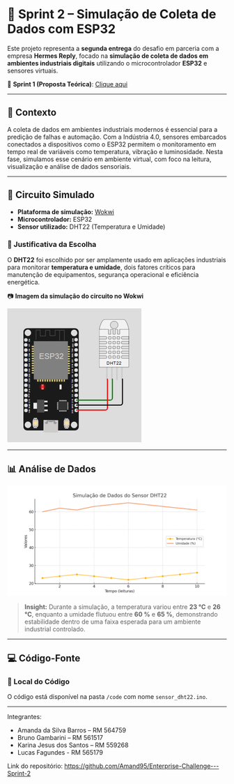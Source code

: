 # 🚀 Sprint 2 – Simulação de Coleta de Dados com ESP32  

Este projeto representa a **segunda entrega** do desafio em parceria com a empresa **Hermes Reply**, focado na **simulação de coleta de dados em ambientes industriais digitais** utilizando o microcontrolador **ESP32** e sensores virtuais.

🔗 **Sprint 1 (Proposta Teórica)**: [Clique aqui](https://github.com/Amand95/Enterprise-Challenge---Sprint-1-)

---

## 🧠 Contexto

A coleta de dados em ambientes industriais modernos é essencial para a predição de falhas e automação. Com a Indústria 4.0, sensores embarcados conectados a dispositivos como o ESP32 permitem o monitoramento em tempo real de variáveis como temperatura, vibração e luminosidade. Nesta fase, simulamos esse cenário em ambiente virtual, com foco na leitura, visualização e análise de dados sensoriais.

---

## 🔌 Circuito Simulado

- **Plataforma de simulação:** [Wokwi](https://wokwi.com/projects/433657543736341505)
- **Microcontrolador:** ESP32
- **Sensor utilizado:** DHT22 (Temperatura e Umidade)

### 🎯 Justificativa da Escolha

O **DHT22** foi escolhido por ser amplamente usado em aplicações industriais para monitorar **temperatura e umidade**, dois fatores críticos para manutenção de equipamentos, segurança operacional e eficiência energética.

📷 **Imagem da simulação do circuito no Wokwi**  

![Circuito Simulado](https://github.com/Amand95/Enterprise-Challenge---Sprint-2/blob/d2fb429154699f07bdc392e484de969c79a59664/ESP32.png)

---

## 📊 Análise de Dados

![Gráfico de Temperatura e Umidade](analise/grafico_simulacao.png)

> **Insight:** Durante a simulação, a temperatura variou entre **23 °C** e **26 °C**, enquanto a umidade flutuou entre **60 %** e **65 %**, demonstrando estabilidade dentro de uma faixa esperada para um ambiente industrial controlado.

--- 

## 💻 Código-Fonte

### 📂 Local do Código
O código está disponível na pasta `/code` com nome `sensor_dht22.ino`.

--- 

Integrantes:

- Amanda da Silva Barros  – RM 564759
- Bruno Gambarini  – RM 561517
- Karina Jesus dos Santos – RM 559268
- Lucas Fagundes - RM 565179


Link do repositório: https://github.com/Amand95/Enterprise-Challenge---Sprint-2
